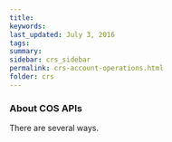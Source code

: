 ```yaml
---
title:  
keywords: 
last_updated: July 3, 2016
tags: 
summary: 
sidebar: crs_sidebar
permalink: crs-account-operations.html
folder: crs
---
```


### About COS APIs

There are several ways.

